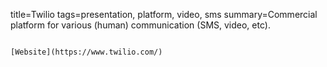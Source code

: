 title=Twilio
tags=presentation, platform, video, sms
summary=Commercial platform for various (human) communication (SMS, video, etc).
~~~~~~

[Website](https://www.twilio.com/)
